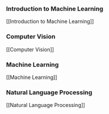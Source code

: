 
### Introduction to Machine Learning
[[Introduction to Machine Learning]]

### Computer Vision
[[Computer Vision]]

### Machine Learning
[[Machine Learning]]

### Natural Language Processing
[[Natural Language Processing]]
